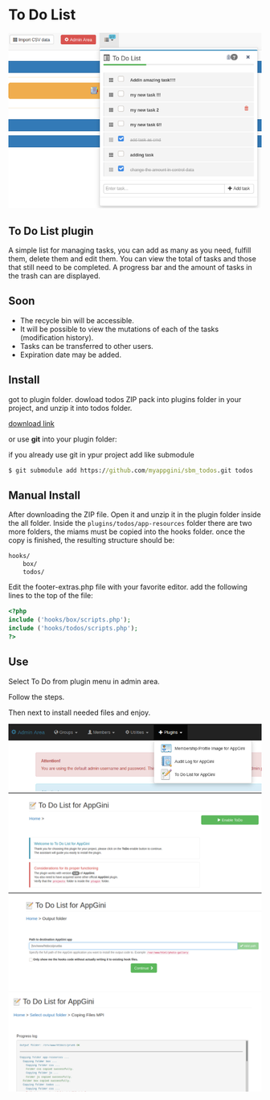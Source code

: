 # To Do List

![Todos](https://raw.githubusercontent.com/myappgini/sbm_todos/main/screenshoots/Screenshot_20210203_171828.png)

## To Do List plugin

A simple list for managing tasks, you can add as many as you need, fulfill them, delete them and edit them.
You can view the total of tasks and those that still need to be completed.
A progress bar and the amount of tasks in the trash can are displayed.

## Soon

 - The recycle bin will be accessible.
 - It will be possible to view the mutations of each of the tasks (modification history).
 - Tasks can be transferred to other users.
 - Expiration date may be added. 

## Install

got to plugin folder.
dowload todos ZIP pack into plugins folder in your project, and unzip it into todos folder.

[download link](https://github.com//myappgini/sbm_todos/archive/main.zip)

or use **git** into your plugin folder:

if you already use git in ypur project add like submodule
```cmd
$ git submodule add https://github.com/myappgini/sbm_todos.git todos
```

## Manual Install

After downloading the ZIP file. Open it and unzip it in the plugin folder inside the all folder.
Inside the ```plugins/todos/app-resources``` folder there are two more folders, the miams must be copied into the hooks folder.
once the copy is finished, the resulting structure should be:
```
hooks/
    box/
    todos/
```

Edit the footer-extras.php file with your favorite editor.
add the following lines to the top of the file:

```php
<?php
include ('hooks/box/scripts.php');
include ('hooks/todos/scripts.php');
?>
```
## Use

Select To Do from plugin menu in admin area.

Follow the steps.

Then next to install needed files and enjoy.

![Todos](https://raw.githubusercontent.com/myappgini/sbm_todos/main/screenshoots/Screenshot_20210203_172329.png)
![Todos](https://raw.githubusercontent.com/myappgini/sbm_todos/main/screenshoots/Screenshot_20210203_172356.png)
![Todos](https://raw.githubusercontent.com/myappgini/sbm_todos/main/screenshoots/Screenshot_20210203_172409.png)
![Todos](https://raw.githubusercontent.com/myappgini/sbm_todos/main/screenshoots/Screenshot_20210203_172500.png)